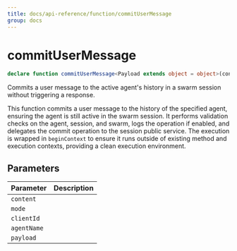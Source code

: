 ```yaml
---
title: docs/api-reference/function/commitUserMessage
group: docs
---
```


# commitUserMessage

```ts
declare function commitUserMessage<Payload extends object = object>(content: string, mode: ExecutionMode, clientId: string, agentName: string, payload?: Payload): Promise<void>;
```

Commits a user message to the active agent's history in a swarm session without triggering a response.

This function commits a user message to the history of the specified agent, ensuring the agent is still active in the swarm session.
It performs validation checks on the agent, session, and swarm, logs the operation if enabled, and delegates the commit operation to the session public service.
The execution is wrapped in `beginContext` to ensure it runs outside of existing method and execution contexts, providing a clean execution environment.

## Parameters

| Parameter | Description |
|-----------|-------------|
| `content` | |
| `mode` | |
| `clientId` | |
| `agentName` | |
| `payload` | |
